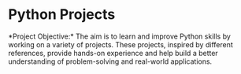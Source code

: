 <h1>Python Projects</h1>
*Project Objective:*
The aim is to learn and improve Python skills by working on a variety of projects. These projects, inspired by different references, provide hands-on experience and help build a better understanding of problem-solving and real-world applications.
